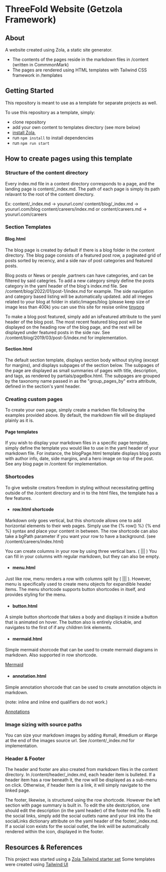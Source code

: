 # ThreeFold Website (Getzola Framework)

## About

A website created using Zola, a static site generator.

- The contents of the pages reside in the markdown files in /content (written in CommmonMark)
- The pages are rendered using HTML templates with Tailwind CSS framework in /templates

## Getting Started

This repository is meant to use as a template for separate projects as well.

To use this repository as a template, simply:

- clone repository
- add your own content to templates directory (see more below)
- [install Zola](https://www.getzola.org/documentation/getting-started/installation/),
- run `npm install` to install dependencies
- run `npm run start`

## How to create pages using this template

### Structure of the content directory

Every index.md file in a content directory corresponds to a page, and the landing page is content/\_index.md.
The path of each page is simply its path relavant to the root of the content directory.

Ex:
content/\_index.md -> yoururl.com/
content/blog/\_index.md -> yoururl.com/blog
content/careers/index.md or content/careers.md -> yoururl.com/careers

### Section Templates

#### Blog.html

The blog page is created by default if there is a blog folder in the content directory. The blog page consists of a featured post row, a paginated grid of posts sorted by recency, and a side nav of post categories and featured posts.

Blog posts or News or people ,partners can have categories, and can be filtered by said categries. To add a new category simply define the posts category in the yaml header of the blog's index.md file. See /content/blog/2022/01/post-1/index.md for example. The side navigation and category based listing will be automatically updated.
add all imeges related to your blog at folder in static/images/blog (please keep size of image less than 400k) you can use this site for resise online [tinypng](https://tinypng.com/)

To make a blog post featured, simply add an isFeatured attribute to the yaml header of the blog post. The most recent featured blog post wiil be displayed on the heading row of the blog page, and the rest will be displayed under featured posts in the side nav. See /content/blog/2019/03/post-5/index.md for implementation.

#### Section.html

The default section template, displays section body without styling (except for margins), and displays subpages of the section below. The subpages of the page are displayed as small summaries of pages with title, description, and tags, as rendered by partials/pageBox.html. The subpages are grouped by the taxonomy name passed in as the "group_pages_by" extra attribute, defined in the section's yaml header.

### Creating custom pages

To create your own page, simply create a markdwn file following the examples provided above.
By default, the markdown file will be displayed plainly as it is.

#### Page templates

If you wish to display your markdown files in a specific page template, simply define the template you would like to use in the yaml header of your markdown file. For instance, the blogPage.html template displays blog posts with author info, date, side margins, and a hero image on top of the post. See any blog page in /content for implementation.

### Shortcodes

To give website creators freedom in styling without necessitating getting outside of the /content directory and in to the html files, the template has a few features.

- #### row.html shortcode

Markdown only goes vertical, but this shortcode allows one to add horizontal elements to their web pages. Simply use the {% row() %} {% end %} syntax and place your content in between. The row shortcode can also take a bgPath parameter if you want your row to have a background. (see /content/careers/index.html)

You can create columns in your row by using three vertical bars. ( ||| )
You can fill in your columns with regular markdown, but they can also be empty.

- #### menu.html

Just like row, menu renders a row with columns split by ( ||| ). However, menu is specifically used to create menu objects for expandible header items. The menu shortcode supports button shortcodes in itself, and provides styling for the menu.

- #### button.html

A simple button shortcode that takes a body and displays it inside a button that is animated on hover. The button also is entirely clickable, and navigates to the first of if any children link elements.

- #### mermaid.html

Simple mermaid shorcode that can be used to create mermaid diagrams in markdown. Also supported in row shortcode.

[Mermaid]("https://mermaid-js.github.io/mermaid/#/")

- #### annotation.html

Simple annotation shorcode that can be used to create annotation objects in markdown.

(note: inline and inline end qualifiers do not work.)

[Annotations]("https://squidfunk.github.io/mkdocs-material/reference/annotations/#usage")

### Image sizing with source paths

You can size your markdown images by adding #small, #medium or #large at the end of the images source url.
See /content/\_index.md for implementation.

### Header & Footer

The header and footer are also created from markdown files in the content directory. In /content/header/\_index.md, each header item is bulleted. If a header item has a row beneath it, the row will be displayed as a sub-menu on click. Otherwise, if header item is a link, it will simply navigate to the linked page.

The footer, likewise, is structured using the row shortcode. However the left section with page summary is built in. To edit the site destcription, one should edit the description (in the yaml header) of the footer md file. To edit the social links, simply add the social outlets name and your link into the socialLinks dictionary attribute on the yaml header of the footer/\_index.md. If a social icon exists for the social outlet, the link wiill be automatically rendered within the icon, displayed in the footer.

## Resources & References

This project was started using a [Zola Tailwind starter set](https://github.com/brycewray/zola_twcss)
Some templates were created using [Tailwind UI](https://tailwindui.com)
